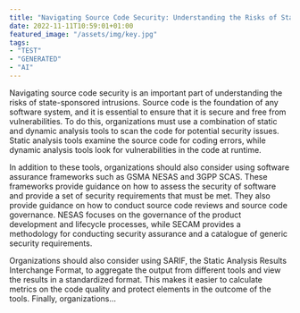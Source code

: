 ```yaml
---
title: "Navigating Source Code Security: Understanding the Risks of State-Sponsored Intrusions"
date: 2022-11-11T10:59:01+01:00
featured_image: "/assets/img/key.jpg"
tags: 
- "TEST"
- "GENERATED"
- "AI"
---
```

Navigating source code security is an important part of understanding the risks of state-sponsored intrusions. Source code is the foundation of any software system, and it is essential to ensure that it is secure and free from vulnerabilities. To do this, organizations must use a combination of static and dynamic analysis tools to scan the code for potential security issues. Static analysis tools examine the source code for coding errors, while dynamic analysis tools look for vulnerabilities in the code at runtime.

In addition to these tools, organizations should also consider using software assurance frameworks such as GSMA NESAS and 3GPP SCAS. These frameworks provide guidance on how to assess the security of software and provide a set of security requirements that must be met. They also provide guidance on how to conduct source code reviews and source code governance. NESAS focuses on the governance of the product development and lifecycle processes, while SECAM provides a methodology for conducting security assurance and a catalogue of generic security requirements.

Organizations should also consider using SARIF, the Static Analysis Results Interchange Format, to aggregate the output from different tools and view the results in a standardized format. This makes it easier to calculate metrics on the code quality and protect elements in the outcome of the tools. Finally, organizations...
